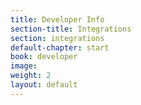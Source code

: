```yaml
---
title: Developer Info
section-title: Integrations
section: integrations
default-chapter: start
book: developer
image:
weight: 2
layout: default
---
```

